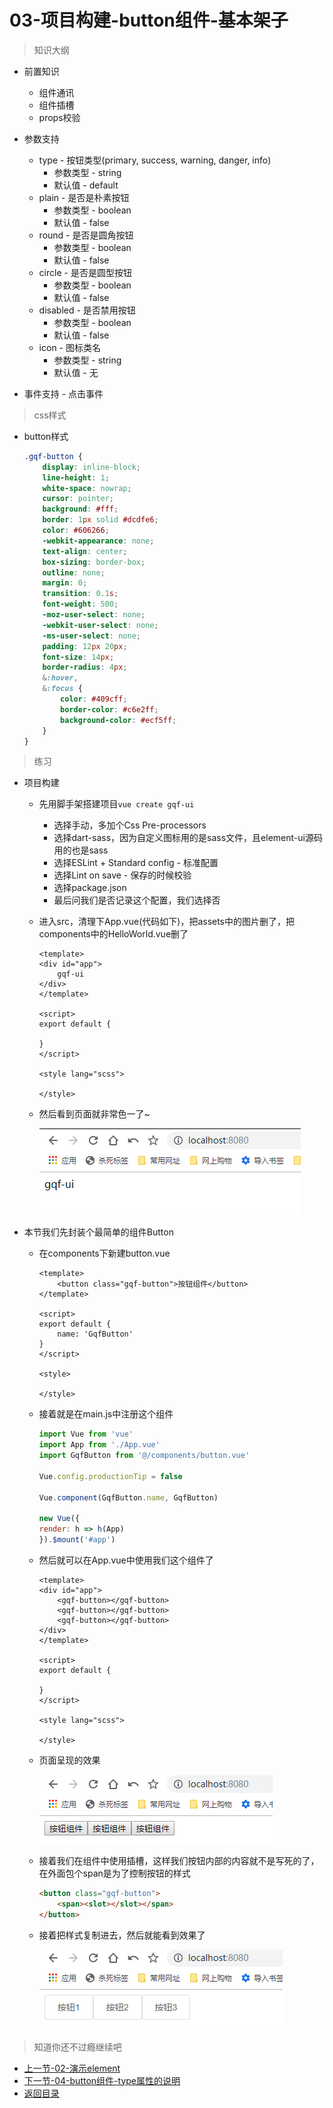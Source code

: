 # 03-项目构建-button组件-基本架子

> 知识大纲

* 前置知识
    * 组件通讯
    * 组件插槽
    * props校验

* 参数支持
    * type - 按钮类型(primary, success, warning, danger, info)
        * 参数类型 - string
        * 默认值 - default
    * plain - 是否是朴素按钮
        * 参数类型 - boolean
        * 默认值 - false
    * round - 是否是圆角按钮
        * 参数类型 - boolean
        * 默认值 - false
    * circle - 是否是圆型按钮
        * 参数类型 - boolean
        * 默认值 - false
    * disabled - 是否禁用按钮
        * 参数类型 - boolean
        * 默认值 - false
    * icon - 图标类名   
        * 参数类型 - string
        * 默认值 - 无 

* 事件支持 - 点击事件   

> css样式
* button样式
    ```scss
    .gqf-button {
        display: inline-block;
        line-height: 1;
        white-space: nowrap;
        cursor: pointer;
        background: #fff;
        border: 1px solid #dcdfe6;
        color: #606266;
        -webkit-appearance: none;
        text-align: center;
        box-sizing: border-box;
        outline: none;
        margin: 0;
        transition: 0.1s;
        font-weight: 500;
        -moz-user-select: none;
        -webkit-user-select: none;
        -ms-user-select: none;
        padding: 12px 20px;
        font-size: 14px;
        border-radius: 4px;
        &:hover,
        &:focus {
            color: #409cff;
            border-color: #c6e2ff;
            background-color: #ecf5ff;
        }
    }        
    ```    

> 练习

* 项目构建
    * 先用脚手架搭建项目`vue create gqf-ui`
        * 选择手动，多加个Css Pre-processors
        * 选择dart-sass，因为自定义图标用的是sass文件，且element-ui源码用的也是sass
        * 选择ESLint + Standard config - 标准配置
        * 选择Lint on save - 保存的时候校验
        * 选择package.json
        * 最后问我们是否记录这个配置，我们选择否
    * 进入src，清理下App.vue(代码如下)，把assets中的图片删了，把components中的HelloWorld.vue删了
        ```vue
        <template>
        <div id="app">
            gqf-ui
        </div>
        </template>

        <script>
        export default {

        }
        </script>

        <style lang="scss">

        </style>

        ```  
    * 然后看到页面就非常色一了~ 

        ![](./images/清理后.jpg)

* 本节我们先封装个最简单的组件Button
    * 在components下新建button.vue
        ```vue
        <template>
            <button class="gqf-button">按钮组件</button>
        </template>

        <script>
        export default {
            name: 'GqfButton'
        }
        </script>

        <style>

        </style>        
        ```      
    * 接着就是在main.js中注册这个组件 
        ```js
        import Vue from 'vue'
        import App from './App.vue'
        import GqfButton from '@/components/button.vue'

        Vue.config.productionTip = false

        Vue.component(GqfButton.name, GqfButton)

        new Vue({
        render: h => h(App)
        }).$mount('#app')

        ``` 
    * 然后就可以在App.vue中使用我们这个组件了 
        ```vue
        <template>
        <div id="app">
            <gqf-button></gqf-button>
            <gqf-button></gqf-button>
            <gqf-button></gqf-button>
        </div>
        </template>

        <script>
        export default {

        }
        </script>

        <style lang="scss">

        </style>

        ``` 
    * 页面呈现的效果

        ![](./images/初次使用自己封装的low逼组件.jpg) 

    * 接着我们在组件中使用插槽，这样我们按钮内部的内容就不是写死的了，在外面包个span是为了控制按钮的样式
        ```html
        <button class="gqf-button">
            <span><slot></slot></span>
        </button>        
        ```              
    * 接着把样式复制进去，然后就能看到效果了  

        ![](./images/复制样式后的效果.jpg)   


> 知道你还不过瘾继续吧       
* [上一节-02-演示element](../02-演示element/演示element.md)
* [下一节-04-button组件-type属性的说明](../04-button组件-type属性的说明/button组件-type属性的说明.md)
* [返回目录](../../README.md)         